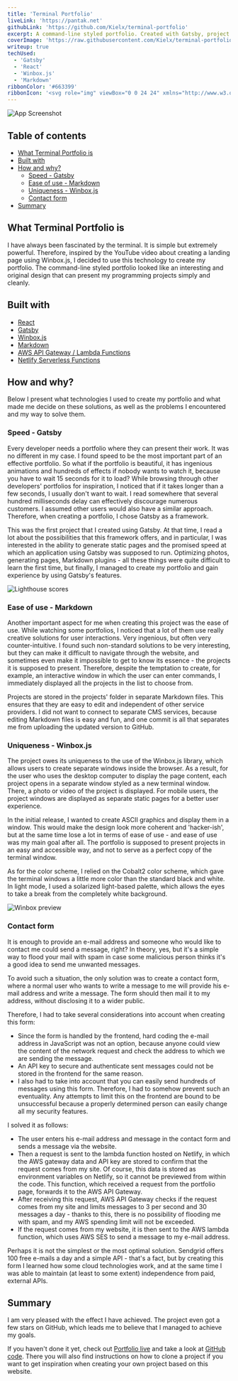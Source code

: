 ```yaml
---
title: 'Terminal Portfolio'
liveLink: 'https://pantak.net'
githubLink: 'https://github.com/Kielx/terminal-portfolio'
excerpt: A command-line styled portfolio. Created with Gatsby, project pages generated from Markdown files, and windows created with Winbox.js
coverImage: 'https://raw.githubusercontent.com/Kielx/terminal-portfolio/master/static/PortfolioSS.png'
writeup: true
techUsed:
  - 'Gatsby'
  - 'React'
  - 'Winbox.js'
  - 'Markdown'
ribbonColor: '#663399'
ribbonIcon: '<svg role="img" viewBox="0 0 24 24" xmlns="http://www.w3.org/2000/svg"><title>Gatsby</title><path fill="white" d="M12 0C5.4 0 0 5.4 0 12s5.4 12 12 12 12-5.4 12-12S18.6 0 12 0zm0 2.571c3.171 0 5.915 1.543 7.629 3.858l-1.286 1.115C16.886 5.572 14.571 4.286 12 4.286c-3.343 0-6.171 2.143-7.286 5.143l9.857 9.857c2.486-.857 4.373-3 4.973-5.572h-4.115V12h6c0 4.457-3.172 8.228-7.372 9.17L2.83 9.944C3.772 5.743 7.543 2.57 12 2.57zm-9.429 9.6l9.344 9.258c-2.4-.086-4.801-.943-6.601-2.743-1.8-1.8-2.743-4.201-2.743-6.515z"/></svg>'
---
```


![App Screenshot](https://raw.githubusercontent.com/Kielx/terminal-portfolio/master/static/PortfolioSS.png#postMiniImage 'Screenshot of app')

## Table of contents

- [What Terminal Portfolio is](#what-terminal-portfolio-is)
- [Built with](#built-with)
- [How and why?](#how-and-why)
  - [Speed - Gatsby](#speed---gatsby)
  - [Ease of use - Markdown](#ease-of-use---markdown)
  - [Uniqueness - Winbox.js](#uniqueness---winbox-js)
  - [Contact form](#contact-form)
- [Summary](#summary)

## What Terminal Portfolio is

I have always been fascinated by the terminal. It is simple but extremely powerful. Therefore, inspired by the YouTube video about creating a landing page using Winbox.js, I decided to use this technology to create my portfolio. The command-line styled portfolio looked like an interesting and original design that can present my programming projects simply and cleanly.

## Built with

- [React](https://reactjs.org/)
- [Gatsby](https://www.gatsbyjs.com/)
- [Winbox.js](https://github.com/nextapps-de/winbox)
- [Markdown](https://www.markdownguide.org/getting-started/)
- [AWS API Gateway / Lambda Functions](https://aws.amazon.com/)
- [Netlify Serverless Functions](https://www.netlify.com/docs/functions/)

## How and why?

Below I present what technologies I used to create my portfolio and what made me decide on these solutions, as well as the problems I encountered and my way to solve them.

### Speed - Gatsby

Every developer needs a portfolio where they can present their work. It was no different in my case. I found speed to be the most important part of an effective portfolio. So what if the portfolio is beautiful, it has ingenious animations and hundreds of effects if nobody wants to watch it, because you have to wait 15 seconds for it to load? While browsing through other developers' portfolios for inspiration, I noticed that if it takes longer than
a few seconds, I usually don't want to wait. I read somewhere that several hundred milliseconds delay can effectively discourage numerous customers. I assumed other users would
also have a similar approach. Therefore, when creating a portfolio, I chose Gatsby as a framework.

This was the first project that I created using Gatsby. At that time, I read a lot about the possibilities that this framework offers, and in particular, I was interested in the ability to generate static pages and the promised speed at which an application using Gatsby was supposed to run. Optimizing photos, generating pages, Markdown plugins - all these things were quite difficult to learn the first time, but finally, I managed to create my portfolio and gain experience by using Gatsby's features.

![Lighthouse scores](/images/projects/terminalPortfolio/lighthouse.webp#postMiniImage)

### Ease of use - Markdown

Another important aspect for me when creating this project was the ease of use. While watching some portfolios, I noticed that a lot of them use really creative solutions for user interactions. Very ingenious, but often very counter-intuitive. I found such non-standard solutions to be very interesting, but they can make it difficult to navigate through the website, and sometimes even make it impossible to get to know its essence - the projects it is supposed to present. Therefore, despite the temptation to create, for example, an interactive window in which the user can enter commands, I immediately displayed all the projects in the list to choose from.

Projects are stored in the projects' folder in separate Markdown files. This ensures that they are easy to edit and independent of other service providers. I did not want to connect to separate CMS services, because editing Markdown files is easy and fun, and one commit is all that separates me from uploading the updated version to GitHub.

### Uniqueness - Winbox.js

The project owes its uniqueness to the use of the Winbox.js library, which allows users to create separate windows inside the browser. As a result, for the user who uses the desktop computer to display the page content, each project opens in a separate window styled as a new terminal window. There, a photo or video of the project is displayed. For mobile users, the project windows are displayed as separate static pages for a better user experience.

In the initial release, I wanted to create ASCII graphics and display them in a window. This would make the design look more coherent and 'hacker-ish', but at the same time lose a lot in terms of ease of use - and ease of use was my main goal after all. The portfolio is supposed to present projects in an easy and accessible way, and not to serve as a perfect copy of the terminal window.

As for the color scheme, I relied on the Cobalt2 color scheme, which gave the terminal windows a little more color than the standard black and white. In light mode, I used a solarized light-based palette, which allows the eyes to take a break from the completely white background.

![Winbox preview](/images/projects/terminalPortfolio/winbox.webp#postMiniImage)

### Contact form

It is enough to provide an e-mail address and someone who would like to contact me could send a message, right? In theory, yes, but it's a simple way to flood your mail with spam in case some malicious person thinks it's a good idea to send me unwanted messages.

To avoid such a situation, the only solution was to create a contact form, where a normal user who wants to write a message to me will provide his e-mail address and write a message. The form should then mail it to my address, without disclosing it to a wider public.

Therefore, I had to take several considerations into account when creating this form:

- Since the form is handled by the frontend, hard coding the e-mail address in JavaScript was not an option, because anyone could view the content of the network request and check the address to which we are sending the message.
- An API key to secure and authenticate sent messages could not be stored in the frontend for the same reason.
- I also had to take into account that you can easily send hundreds of messages using this form. Therefore, I had to somehow prevent such an eventuality. Any attempts to limit this on the frontend are bound to be unsuccessful because a properly determined person can easily change all my security features.

I solved it as follows:

- The user enters his e-mail address and message in the contact form and sends a message via the website.
- Then a request is sent to the lambda function hosted on Netlify, in which the AWS gateway data and API key are stored to confirm that the request comes from my site. Of course, this data is stored as environment variables on Netlify, so it cannot be previewed from within the code. This function, which received a request from the portfolio page, forwards it to the AWS API Gateway.
- After receiving this request, AWS API Gateway checks if the request comes from my site and limits messages to 3 per second and 30 messages a day - thanks to this, there is no possibility of flooding me with spam, and my AWS spending limit will not be exceeded.
- If the request comes from my website, it is then sent to the AWS lambda function, which uses AWS SES to send a message to my e-mail address.

Perhaps it is not the simplest or the most optimal solution. Sendgrid offers 100 free e-mails a day and a simple API - that's a fact, but by creating this form I learned how some cloud technologies work, and at the same time I was able to maintain (at least to some extent) independence from paid, external APIs.

## Summary

I am very pleased with the effect I have achieved. The project even got a few stars on GitHub, which leads me to believe that I managed to achieve my goals.

If you haven't done it yet, check out [Portfolio live](https://www.pantak.net) and take a look at [GitHub code](https://github.com/kielx/terminal-portfolio). There you will also find instructions on how to clone a project if you want to get inspiration when creating your own project based on this website.
